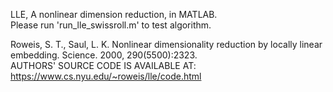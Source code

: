 LLE, A nonlinear dimension reduction, in MATLAB.   
Please run 'run_lle_swissroll.m' to test algorithm. 


Roweis, S. T., Saul, L. K. Nonlinear dimensionality reduction by locally linear embedding. Science. 2000, 290(5500):2323.   
AUTHORS' SOURCE CODE IS AVAILABLE AT: https://www.cs.nyu.edu/~roweis/lle/code.html